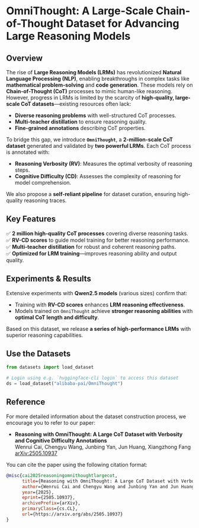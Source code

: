 # OmniThought: A Large-Scale Chain-of-Thought Dataset for Advancing Large Reasoning Models  

## Overview  
The rise of **Large Reasoning Models (LRMs)** has revolutionized **Natural Language Processing (NLP)**, enabling breakthroughs in complex tasks like **mathematical problem-solving** and **code generation**. These models rely on **Chain-of-Thought (CoT)** processes to mimic human-like reasoning. However, progress in LRMs is limited by the scarcity of **high-quality, large-scale CoT datasets**—existing resources often lack:  
- **Diverse reasoning problems** with well-structured CoT processes.  
- **Multi-teacher distillation** to ensure reasoning quality.  
- **Fine-grained annotations** describing CoT properties.  

To bridge this gap, we introduce **`OmniThought`**, a **2-million-scale CoT dataset** generated and validated by **two powerful LRMs**. Each CoT process is annotated with:  
- **Reasoning Verbosity (RV)**: Measures the optimal verbosity of reasoning steps.  
- **Cognitive Difficulty (CD)**: Assesses the complexity of reasoning for model comprehension.  

We also propose a **self-reliant pipeline** for dataset curation, ensuring high-quality reasoning traces.  

## Key Features  
✅ **2 million high-quality CoT processes** covering diverse reasoning tasks.  
✅ **RV-CD scores** to guide model training for better reasoning performance.  
✅ **Multi-teacher distillation** for robust and coherent reasoning paths.  
✅ **Optimized for LRM training**—improves reasoning ability and output quality.  

## Experiments & Results  
Extensive experiments with **Qwen2.5 models** (various sizes) confirm that:  
- Training with **RV-CD scores** enhances **LRM reasoning effectiveness**.  
- Models trained on `OmniThought` achieve **stronger reasoning abilities** with **optimal CoT length and difficulty**.  

Based on this dataset, we release **a series of high-performance LRMs** with superior reasoning capabilities.  

## Use the Datasets
```python
from datasets import load_dataset

# Login using e.g. `huggingface-cli login` to access this dataset
ds = load_dataset("alibaba-pai/OmniThought")
```



## Reference

For more detailed information about the dataset construction process, we encourage you to refer to our paper:

- **Reasoning with OmniThought: A Large CoT Dataset with Verbosity and Cognitive Difficulty Annotations**  
  Wenrui Cai, Chengyu Wang, Junbing Yan, Jun Huang, Xiangzhong Fang
  [arXiv:2505.10937](https://arxiv.org/abs/2505.10937)

You can cite the paper using the following citation format:

```bibtex
@misc{cai2025reasoningomnithoughtlargecot,
      title={Reasoning with OmniThought: A Large CoT Dataset with Verbosity and Cognitive Difficulty Annotations}, 
      author={Wenrui Cai and Chengyu Wang and Junbing Yan and Jun Huang and Xiangzhong Fang},
      year={2025},
      eprint={2505.10937},
      archivePrefix={arXiv},
      primaryClass={cs.CL},
      url={https://arxiv.org/abs/2505.10937} 
}
```